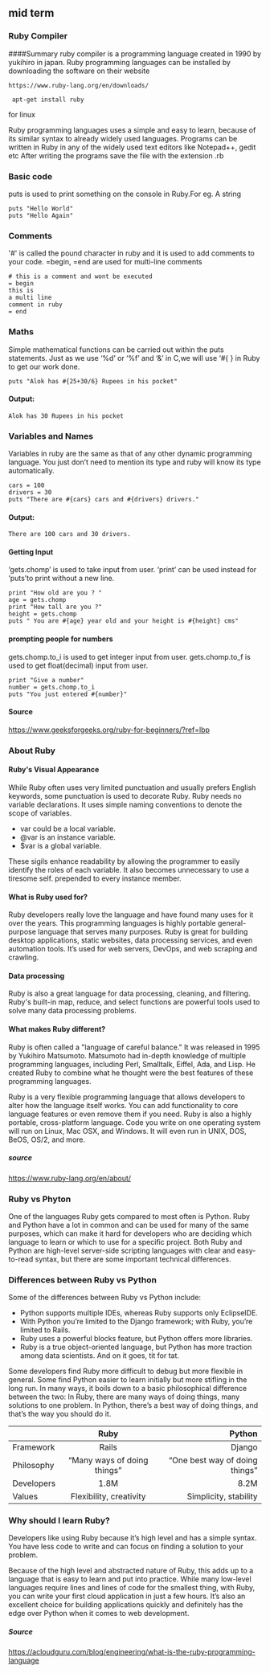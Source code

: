 ## mid term

### Ruby Compiler

####Summary
ruby compiler is a programming language created in 1990 by yukihiro in japan. Ruby programming languages can be installed by downloading the software on their website
```
https://www.ruby-lang.org/en/downloads/
```

```
 apt-get install ruby
```
for linux

Ruby programming languages uses a simple and easy to learn, because of its similar syntax to already widely used languages.
Programs can be written in Ruby in any of the widely used text editors like Notepad++, gedit etc After writing the programs save the file with the extension .rb


### Basic code
puts is used to print something on the console in Ruby.For eg. A string
```
puts "Hello World"
puts "Hello Again"
```

### Comments
'#' is called the pound character in ruby and it is used to add comments to your code.
=begin, =end are used for multi-line comments

```
# this is a comment and wont be executed
= begin
this is 
a multi line
comment in ruby
= end
```

### Maths
Simple mathematical functions can be carried out within the puts statements.
Just as we use ‘%d’ or ‘%f’ and ‘&’ in C,we will use ‘#{ } in Ruby to get our work done.
```
puts "Alok has #{25+30/6} Rupees in his pocket"
```
#### Output:
```
Alok has 30 Rupees in his pocket
```

### Variables and Names
Variables in ruby are the same as that of any other dynamic programming language.
You just don’t need to mention its type and ruby will know its type automatically.
```
cars = 100
drivers = 30
puts "There are #{cars} cars and #{drivers} drivers."
```
#### Output:
```
There are 100 cars and 30 drivers.
```

#### Getting Input
‘gets.chomp’ is used to take input from user.
‘print’ can be used instead for ‘puts’to print without a new line.
```
print "How old are you ? "
age = gets.chomp
print "How tall are you ?"
height = gets.chomp
puts " You are #{age} year old and your height is #{height} cms"
```

#### prompting people for numbers
gets.chomp.to_i is used to get integer input from user.
gets.chomp.to_f is used to get float(decimal) input from user.

```
print "Give a number"
number = gets.chomp.to_i
puts "You just entered #{number}"
```
#### Source
https://www.geeksforgeeks.org/ruby-for-beginners/?ref=lbp


### About Ruby

#### Ruby's Visual Appearance
While Ruby often uses very limited punctuation and usually prefers English keywords, some punctuation is used to decorate Ruby. Ruby needs no variable declarations. It uses simple naming conventions to denote the scope of variables.

- var could be a local variable.
- @var is an instance variable.
- $var is a global variable.

These sigils enhance readability by allowing the programmer to easily identify the roles of each variable. It also becomes unnecessary to use a tiresome self.
prepended to every instance member.

#### What is Ruby used for?
Ruby developers really love the language and have found many uses for it over the years. 
This programming languages is highly portable general-purpose language that serves many purposes.
Ruby is great for building desktop applications, static websites, data processing services, and even automation tools. It’s used for web servers, DevOps, and web scraping and crawling.

#### Data processing
Ruby is also a great language for data processing, cleaning, and filtering. Ruby's built-in map, reduce, and select functions are powerful tools used to solve many data processing problems.


#### What makes Ruby different?
Ruby is often called a "language of careful balance." It was released in 1995 by Yukihiro Matsumoto. Matsumoto had in-depth knowledge of multiple programming languages, including Perl, Smalltalk, Eiffel, Ada, and Lisp. He created Ruby to combine what he thought were the best features of these programming languages.

Ruby is a very flexible programming language that allows developers to alter how the language itself works. You can add functionality to core language features or even remove them if you need. Ruby is also a highly portable, cross-platform language. Code you write on one operating system will run on Linux, Mac OSX, and Windows. It will even run in UNIX, DOS, BeOS, OS/2, and more.

##### source
https://www.ruby-lang.org/en/about/


### Ruby vs Phyton
One of the languages Ruby gets compared to most often is Python. Ruby and Python have a lot in common and can be used for many of the same purposes, which can make it hard for developers who are deciding which language to learn or which to use for a specific project. Both Ruby and Python are high-level server-side scripting languages with clear and easy-to-read syntax, but there are some important technical differences.

### Differences between Ruby vs Python
Some of the differences between Ruby vs Python include:

- Python supports multiple IDEs, whereas Ruby supports only EclipseIDE.
- With Python you’re limited to the Django framework; with Ruby, you’re limited to Rails.
- Ruby uses a powerful blocks feature, but Python offers more libraries.
- Ruby is a true object-oriented language, but Python has more traction among data scientists. And on it goes, tit for tat.

Some developers find Ruby more difficult to debug but more flexible in general.
Some find Python easier to learn initially but more stifling in the long run.
In many ways, it boils down to a basic philosophical difference between the two: In Ruby, there are many ways of doing things, many solutions to one problem. In Python, there’s a best way of doing things, and that’s the way you should do it.



|               | Ruby                             | Python                   |
| ------------- |:-------------------------------: | ------------------------:|
| Framework     | Rails                            | Django                   |
| Philosophy    | “Many ways of doing things”      | “One best way of doing things”|
| Developers    | 1.8M                             |  8.2M                    |
| Values        | Flexibility, creativity          |    Simplicity, stability |


### Why should I learn Ruby?
Developers like using Ruby because it’s high level and has a simple syntax. You have less code to write and can focus on finding a solution to your problem.

Because of the high level and abstracted nature of Ruby, this adds up to a language that is easy to learn and put into practice. While many low-level languages require lines and lines of code for the smallest thing, with Ruby, you can write your first cloud application in just a few hours.
It’s also an excellent choice for building applications quickly and definitely has the edge over Python when it comes to web development.

##### Source
https://acloudguru.com/blog/engineering/what-is-the-ruby-programming-language
